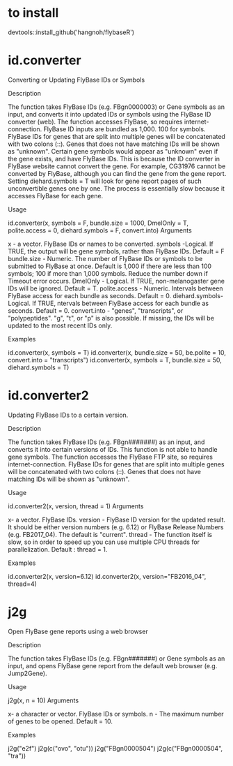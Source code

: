 # to install

devtools::install_github('hangnoh/flybaseR')



# id.converter
Converting or Updating FlyBase IDs or Symbols

Description

The function takes FlyBase IDs (e.g. FBgn0000003) or Gene symbols as an input, and converts it into updated IDs or symbols using the FlyBase ID converter (web). The function accesses FlyBase, so requires internet-connection. FlyBase ID inputs are bundled as 1,000. 100 for symbols. FlyBase IDs for genes that are split into multiple genes will be concatenated with two colons (::). Genes that does not have matching IDs will be shown as "unknown". Certain gene symbols would appear as "unknown" even if the gene exists, and have FlyBase IDs. This is because the ID converter in FlyBase website cannot convert the gene. For example, CG31976 cannot be converted by FlyBase, although you can find the gene from the gene report. Setting diehard.symbols = T will look for gene report pages of such unconvertible genes one by one. The process is essentially slow because it accesses FlyBase for each gene.

Usage

id.converter(x, symbols = F, bundle.size = 1000, DmelOnly = T, polite.access = 0, diehard.symbols = F, convert.into)
Arguments

x	- a vector. FlyBase IDs or names to be converted.
symbols	-Logical. If TRUE, the output will be gene symbols, rather than FlyBase IDs. Default = F
bundle.size	- Numeric. The number of FlyBase IDs or symbols to be submitted to FlyBase at once. Default is 1,000 if there are less than 100 symbols; 100 if more than 1,000 symbols. Reduce the number down if Timeout error occurs.
DmelOnly - Logical. If TRUE, non-melanogaster gene IDs will be ignored. Default = T.
polite.access - Numeric. Intervals between FlyBase access for each bundle as seconds. Default = 0.
diehard.symbols- Logical. If TRUE, ntervals between FlyBase access for each bundle as seconds. Default = 0.
convert.into - "genes", "transcripts", or "polypeptides". "g", "t", or "p" is also possible. If missing, the IDs will be updated to the most recent IDs only.

Examples

id.converter(x, symbols = T)
id.converter(x, bundle.size = 50, be.polite = 10, convert.into = "transcripts")
id.converter(x, symbols = T, bundle.size = 50, diehard.symbols = T)



# id.converter2
Updating FlyBase IDs to a certain version.

Description

The function takes FlyBase IDs (e.g. FBgn#######) as an input, and converts it into certain versions of IDs. This function is not able to handle gene symbols. The function accesses the FlyBase FTP site, so requires internet-connection. FlyBase IDs for genes that are split into multiple genes will be concatenated with two colons (::). Genes that does not have matching IDs will be shown as "unknown".

Usage

id.converter2(x, version, thread = 1)
Arguments

x- a vector. FlyBase IDs.
version - FlyBase ID version for the updated result. It should be either version numbers (e.g. 6.12) or FlyBase Release Numbers (e.g. FB2017_04). The default is "current".
thread - The function itself is slow, so in order to speed up you can use multiple CPU threads for parallelization. Default : thread = 1.

Examples

id.converter2(x, version=6.12)
id.converter2(x, version="FB2016_04", thread=4)



# j2g
Open FlyBase gene reports using a web browser

Description

The function takes FlyBase IDs (e.g. FBgn#######) or Gene symbols as an input, and opens FlyBase gene report from the default web browser (e.g. Jump2Gene).

Usage

j2g(x, n = 10)
Arguments

x- a character or vector. FlyBase IDs or symbols.
n - The maximum number of genes to be opened. Default = 10.

Examples

j2g("e2f")
j2g(c("ovo", "otu"))
j2g("FBgn0000504")
j2g(c("FBgn0000504", "tra"))
